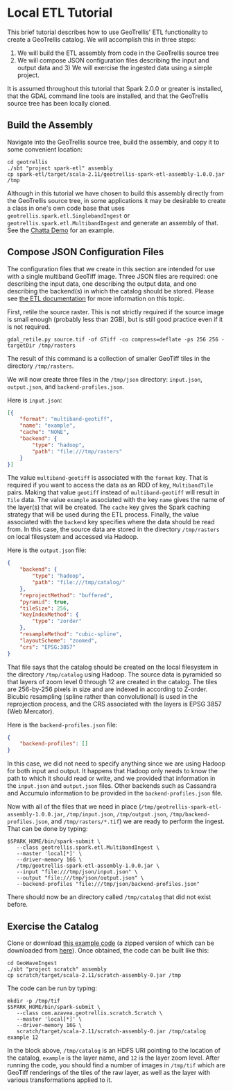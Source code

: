 # Local ETL Tutorial #

This brief tutorial describes how to use GeoTrellis' ETL functionality to create a GeoTrellis catalog.
We will accomplish this in three steps:
1) We will build the ETL assembly from code in the GeoTrellis source tree
2) We will compose JSON configuration files describing the input and output data
and 3) We will exercise the ingested data using a simple project.

It is assumed throughout this tutorial that Spark 2.0.0 or greater is installed,
that the GDAL command line tools are installed,
and that the GeoTrellis source tree has been locally cloned.

## Build the Assembly ##

Navigate into the GeoTrellis source tree, build the assembly, and copy it to some convenient location:

```console
cd geotrellis
./sbt "project spark-etl" assembly
cp spark-etl/target/scala-2.11/geotrellis-spark-etl-assembly-1.0.0.jar /tmp
```

Although in this tutorial we have chosen to build this assembly directly from the GeoTrellis source tree,
in some applications it may be desirable to create a class in one's own code base that uses `geotrellis.spark.etl.SinglebandIngest` or `geotrellis.spark.etl.MultibandIngest` and generate an assembly of that.
See the [Chatta Demo](https://github.com/geotrellis/geotrellis-chatta-demo/blob/94ae99269236610e66841893990860b7760e3663/geotrellis/src/main/scala/geotrellis/chatta/ChattaIngest.scala) for an example.

## Compose JSON Configuration Files ##

The configuration files that we create in this section are intended for use with a single multiband GeoTiff image.
Three JSON files are required: one describing the input data, one describing the output data, and one describing the backend(s) in which the catalog should be stored.
Please see [the ETL documentation](../spark-etl/spark-etl-run-examples.md) for more information on this topic.

First, retile the source raster.
This is not strictly required if the source image is small enough (probably less than 2GB),
but is still good practice even if it is not required.

```console
gdal_retile.py source.tif -of GTiff -co compress=deflate -ps 256 256 -targetDir /tmp/rasters
```

The result of this command is a collection of smaller GeoTiff tiles in the directory `/tmp/rasters`.

We will now create three files in the `/tmp/json` directory: `input.json`, `output.json`, and `backend-profiles.json`.

Here is `input.json`:
```json
[{
    "format": "multiband-geotiff",
    "name": "example",
    "cache": "NONE",
    "backend": {
        "type": "hadoop",
        "path": "file:///tmp/rasters"
    }
}]
```

The value `multiband-geotiff` is associated with the `format` key.
That is required if you want to access the data as an RDD of key, `MultibandTile` pairs.
Making that value `geotiff` instead of `multiband-geotiff` will result in `Tile` data.
The value `example` associated with the key `name` gives the name of the layer(s) that will be created.
The `cache` key gives the Spark caching strategy that will be used during the ETL process.
Finally, the value associated with the `backend` key specifies where the data should be read from.
In this case, the source data are stored in the directory `/tmp/rasters` on local filesystem and accessed via Hadoop.

Here is the `output.json` file:
```json
{
    "backend": {
        "type": "hadoop",
        "path": "file:///tmp/catalog/"
    },
    "reprojectMethod": "buffered",
    "pyramid": true,
    "tileSize": 256,
    "keyIndexMethod": {
        "type": "zorder"
    },
    "resampleMethod": "cubic-spline",
    "layoutScheme": "zoomed",
    "crs": "EPSG:3857"
}
```

That file says that the catalog should be created on the local filesystem in the directory `/tmp/catalog` using Hadoop.
The source data is pyramided so that layers of zoom level 0 through 12 are created in the catalog.
The tiles are 256-by-256 pixels in size and are indexed in according to Z-order.
Bicubic resampling (spline rather than convolutional) is used in the reprojection process, and the CRS associated with the layers is EPSG 3857 (Web Mercator).

Here is the `backend-profiles.json` file:
```json
{
    "backend-profiles": []
}
```

In this case, we did not need to specify anything since we are using Hadoop for both input and output.
It happens that Hadoop only needs to know the path to which it should read or write, and we provided that information in the `input.json` and `output.json` files.
Other backends such as Cassandra and Accumulo information to be provided in the `backend-profiles.json` file.

Now with all of the files that we need in place
(`/tmp/geotrellis-spark-etl-assembly-1.0.0.jar`, `/tmp/input.json`, `/tmp/output.json`, `/tmp/backend-profiles.json`, and `/tmp/rasters/*.tif`)
we are ready to perform the ingest.
That can be done by typing:

```console
$SPARK_HOME/bin/spark-submit \
   --class geotrellis.spark.etl.MultibandIngest \
   --master 'local[*]' \
   --driver-memory 16G \
   /tmp/geotrellis-spark-etl-assembly-1.0.0.jar \
   --input "file:///tmp/json/input.json" \
   --output "file:///tmp/json/output.json" \
   --backend-profiles "file:///tmp/json/backend-profiles.json"
```

There should now be an directory called `/tmp/catalog` that did not exist before.

## Exercise the Catalog ##

Clone or download [this example code](https://github.com/jamesmcclain/GeoWaveIngest/tree/scratch-work)
(a zipped version of which can be downloaded from [here](https://github.com/jamesmcclain/GeoWaveIngest/archive/scratch-work.zip)).
Once obtained, the code can be built like this:

```console
cd GeoWaveIngest
./sbt "project scratch" assembly
cp scratch/target/scala-2.11/scratch-assembly-0.jar /tmp
```

The code can be run by typing:

```console
mkdir -p /tmp/tif
$SPARK_HOME/bin/spark-submit \
   --class com.azavea.geotrellis.scratch.Scratch \
   --master 'local[*]' \
   --driver-memory 16G \
   scratch/target/scala-2.11/scratch-assembly-0.jar /tmp/catalog example 12
```

In the block above, `/tmp/catalog` is an HDFS URI pointing to the location of the catalog, `example` is the layer name, and `12` is the layer zoom level.
After running the code, you should find a number of images in `/tmp/tif` which are GeoTiff renderings of the tiles of the raw layer, as well as the layer with various transformations applied to it.
